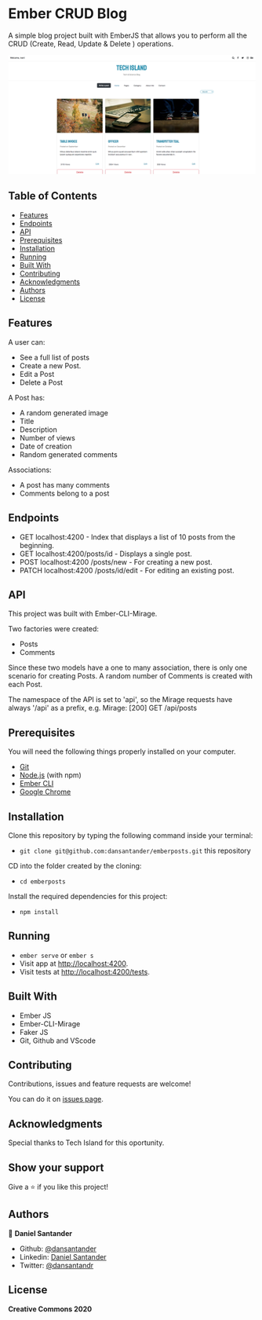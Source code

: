 # Ember CRUD Blog

A simple blog project built with EmberJS that allows you to perform all the CRUD (Create, Read, Update & Delete ) operations.

![screenshot](screenshot.png)

## Table of Contents

* [Features](#features)
* [Endpoints](#endpoints)
* [API](#api)
* [Prerequisites](#prerequisites)
* [Installation](#installation)
* [Running](#running)
* [Built With](#built-with)
* [Contributing](#contributing)
* [Acknowledgments](#acknowledgments)
* [Authors](#author)
* [License](#license)

## Features

A user can:

<ul>
  <li>See a full list of posts</li>
  <li>Create a new Post.</li>
  <li>Edit a Post</li>
  <li>Delete a Post</li>
</ul>

A Post has:

<ul>
  <li>A random generated image</li>
  <li>Title</li>
  <li>Description</li>
  <li>Number of views</li>
  <li>Date of creation</li>
  <li>Random generated comments</li>
</ul>

Associations:

<ul>
  <li>A post has many comments</li>
  <li>Comments belong to a post</li>
</ul>


## Endpoints

- GET localhost:4200 - Index that displays a list of 10 posts from the beginning.
- GET localhost:4200/posts/id - Displays a single post.
- POST localhost:4200 /posts/new - For creating a new post.
- PATCH localhost:4200 /posts/id/edit - For editing an existing post.

## API

This project was built with Ember-CLI-Mirage.

Two factories were created:
- Posts
- Comments

Since these two models have a one to many association, there is only one scenario for creating Posts.
A random number of Comments is created with each Post.

The namespace of the API is set to 'api', so the Mirage requests have always '/api' as a prefix, e.g.
Mirage: [200] GET /api/posts

## Prerequisites

You will need the following things properly installed on your computer.

* [Git](https://git-scm.com/)
* [Node.js](https://nodejs.org/) (with npm)
* [Ember CLI](https://ember-cli.com/)
* [Google Chrome](https://google.com/chrome/)

## Installation

Clone this repository by typing the following command inside your terminal:
* `git clone git@github.com:dansantander/emberposts.git` this repository

CD into the folder created by the cloning:
* `cd emberposts`

Install the required dependencies for this project:
* `npm install`

## Running

* `ember serve` or `ember s`
* Visit app at [http://localhost:4200](http://localhost:4200).
* Visit tests at [http://localhost:4200/tests](http://localhost:4200/tests).

## Built With

- Ember JS <br>
- Ember-CLI-Mirage <br>
- Faker JS <br>
- Git, Github and VScode <br>

## Contributing

Contributions, issues and feature requests are welcome!

You can do it on [issues page](issues/).

## Acknowledgments

Special thanks to Tech Island for this oportunity.

## Show your support

Give a ⭐️ if you like this project!

## Authors

👤 **Daniel Santander**

- Github: [@dansantander](https://github.com/dansantander)
- Linkedin: [Daniel Santander](https://www.linkedin.com/in/daniel-santander)
- Twitter: [@dansantandr](https://twitter.com/dansantandr)

## License

<strong>Creative Commons 2020</strong>
